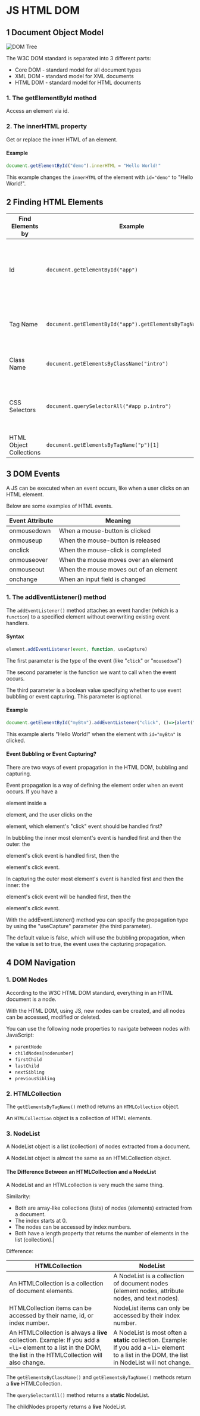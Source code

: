 # JS HTML DOM

## 1 Document Object Model

![DOM Tree](https://www.w3schools.com/js/pic_htmltree.gif "DOM Tree")

The W3C DOM standard is separated into 3 different parts:

- Core DOM - standard model for all document types
- XML DOM - standard model for XML documents
- HTML DOM - standard model for HTML documents

### 1. The getElementById method
    
Access an element via id.

### 2. The innerHTML property

Get or replace the inner HTML of an element.
    
#### Example

```js
document.getElementById("demo").innerHTML = "Hello World!"
```

This example changes the `innerHTML` of the element with `id="demo"` to "Hello World!".

## 2 Finding HTML Elements

| Find Elements by| Example| Explain
|---|---|---|
Id| `document.getElementById("app")`| Finds the element with `id="app"`. If found,  return the element as an `object`. Else, return `null`.
Tag Name| `document.getElementById("app").getElementsByTagName("p")`| Finds the element with `id="app"`, then finds all `<p>` elements inside `"app"`.
Class Name |`document.getElementsByClassName("intro")` | Returns a list of all elements with `class="intro"`.
CSS Selectors | `document.querySelectorAll("#app p.intro")`| Returns a list of (all `<p>` elements with `class="intro"` that are children of the id `app`).
HTML Object Collections | `document.getElementsByTagName("p")[1]`| Returns the second `<p>` element.

## 3 DOM Events

A JS can be executed when an event occurs, like when a user clicks on an HTML element.

Below are some examples of HTML events.

| Event Attribute| Meaning
|---|---|
onmousedown| When a mouse-button is clicked
onmouseup| When the mouse-button is released
onclick| When the mouse-click is completed
onmouseover| When the mouse moves over an element
onmouseout| When the mouse moves out of an element
onchange| When an input field is changed 

### 1. The addEventListener() method

The `addEventListener()` method attaches an event handler (which is a `function`) to a specified element without overwriting existing event handlers.

#### Syntax

```js
element.addEventListener(event, function, useCapture)
```

The first parameter is the type of the event (like "`click`" or "`mousedown`")

The second parameter is the function we want to call when the event occurs.

The third parameter is a boolean value specifying whether to use event bubbling or event capturing. This parameter is optional.

#### Example

```js
document.getElementById("myBtn").addEventListener("click", ()=>{alert("Hello World!")})
```

This example alerts "Hello World!" when the element with `id="myBtn"` is clicked.

#### Event Bubbling or Event Capturing?

There are two ways of event propagation in the HTML DOM, bubbling and capturing.

Event propagation is a way of defining the element order when an event occurs. If you have a <p> element inside a <div> element, and the user clicks on the <p> element, which element's "click" event should be handled first?

In bubbling the inner most element's event is handled first and then the outer: the <p> element's click event is handled first, then the <div> element's click event.

In capturing the outer most element's event is handled first and then the inner: the <div> element's click event will be handled first, then the <p> element's click event.

With the addEventListener() method you can specify the propagation type by using the "useCapture" parameter (the third parameter).

The default value is false, which will use the bubbling propagation, when the value is set to true, the event uses the capturing propagation.

## 4 DOM Navigation

### 1. DOM Nodes

According to the W3C HTML DOM standard, everything in an HTML document is a node.

With the HTML DOM, using JS, new nodes can be created, and all nodes can be accessed, modified or deleted.

You can use the following node properties to navigate between nodes with JavaScript:

- `parentNode`
- `childNodes[nodenumber]`
- `firstChild`
- `lastChild`
- `nextSibling`
- `previousSibling`

### 2. HTMLCollection

The `getElementsByTagName()` method returns an `HTMLCollection` object.

An `HTMLCollection` object is a collection of HTML elements.

### 3. NodeList

A NodeList object is a list (collection) of nodes extracted from a document.

A NodeList object is almost the same as an HTMLCollection object.

#### The Difference Between an HTMLCollection and a NodeList

A NodeList and an HTMLcollection is very much the same thing.

Similarity: 

- Both are array-like collections (lists) of nodes (elements) extracted from a document.
- The index starts at 0.
- The nodes can be accessed by index numbers.
- Both have a length property that returns the number of elements in the list (collection).| 

Difference:

| HTMLCollection| NodeList
|---|---|
An HTMLCollection is a collection of document elements.| A NodeList is a collection of document nodes (element nodes, attribute nodes, and text nodes).
HTMLCollection items can be accessed by their name, id, or index number.| NodeList items can only be accessed by their index number.
An HTMLCollection is always a **live** collection. Example: If you add a `<li>` element to a list in the DOM, the list in the HTMLCollection will also change.| A NodeList is most often a **static** collection. Example: If you add a `<li>` element to a list in the DOM, the list in NodeList will not change.

The `getElementsByClassName()` and `getElementsByTagName()` methods return a **live** HTMLCollection.

The `querySelectorAll()` method returns a **static** NodeList.

The childNodes property returns a **live** NodeList.






